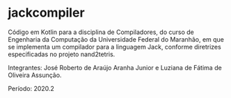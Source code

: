 # jackcompiler

Código em Kotlin para a disciplina de Compiladores, do curso de Engenharia da Computação da Universidade Federal do Maranhão, em que se implementa um compilador para a linguagem Jack, conforme diretrizes especificadas no projeto nand2tetris.

Integrantes: José Roberto de Araújo Aranha Junior e Luziana de Fátima de Oliveira Assunção.

Período: 2020.2


